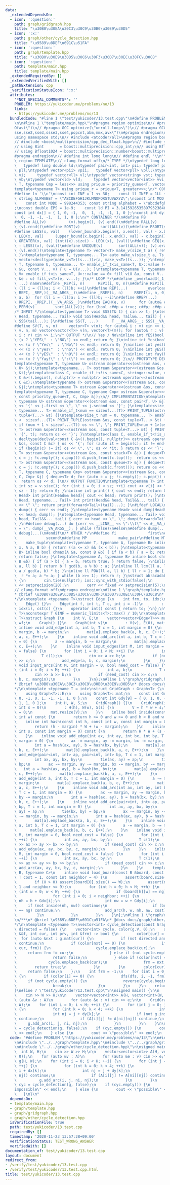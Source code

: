 ```yaml
---
data:
  _extendedDependsOn:
  - icon: ':question:'
    path: graph/gridgraph.hpp
    title: "\u30B0\u30EA\u30C3\u30C9\u30B0\u30E9\u30D5"
  - icon: ':x:'
    path: graph/other/cycle_detection.hpp
    title: "\u9589\u8DEF\u691C\u51FA"
  - icon: ':question:'
    path: graph/template.hpp
    title: "\u30B0\u30E9\u30D5\u30C6\u30F3\u30D7\u30EC\u30FC\u30C8"
  - icon: ':question:'
    path: template/main.hpp
    title: template/main.hpp
  _extendedRequiredBy: []
  _extendedVerifiedWith: []
  _pathExtension: cpp
  _verificationStatusIcon: ':x:'
  attributes:
    '*NOT_SPECIAL_COMMENTS*': ''
    PROBLEM: https://yukicoder.me/problems/no/13
    links:
    - https://yukicoder.me/problems/no/13
  bundledCode: "#line 1 \"test/yukicoder/13.test.cpp\"\n#define PROBLEM \"https://yukicoder.me/problems/no/13\"\
    \n\n#line 1 \"template/main.hpp\"\n#pragma region optimize\n// #pragma GCC optimize(\"\
    Ofast\")\n// #pragma GCC optimize(\"unroll-loops\")\n// #pragma GCC target(\"\
    sse,sse2,sse3,ssse3,sse4,popcnt,abm,mmx,avx\")\n#pragma endregion\n#include <bits/stdc++.h>\n\
    using namespace std;\n// #include <atcoder/all>\n#pragma region boost multiprecision\n\
    // #include <boost/multiprecision/cpp_dec_float.hpp>\n// #include <boost/multiprecision/cpp_int.hpp>\n\
    // using Bint       = boost::multiprecision::cpp_int;\n// using Bfloat32   = boost::multiprecision::number<boost::multiprecision::cpp_dec_float<32>>;\n\
    // using Bfloat1024 = boost::multiprecision::number<boost::multiprecision::cpp_dec_float<1024>>;\n\
    #pragma endregion\n// #define int long long\n// #define endl '\\n'\n\n#pragma\
    \ region TEMPLATE\n// clang-format off\n/* TYPE */\ntypedef long long ll;    \
    \   typedef long double ld;\ntypedef pair<int, int> pii; typedef pair<ll, ll>\
    \ pll;\ntypedef vector<pii> vpii;   typedef vector<pll> vpll;\ntypedef vector<int>\
    \ vi;     typedef vector<ll> vl;\ntypedef vector<string> vst; typedef vector<bool>\
    \ vb;\ntypedef vector<ld> vld;     typedef vector<vector<int>> vvi;\ntemplate<typename\
    \ T, typename Cmp = less<>> using prique = priority_queue<T, vector<T>, Cmp>;\n\
    template<typename T> using prique_r = prique<T, greater<>>;\n/* CONSTANT */\n\
    #define ln '\\n'\nconst int INF = 1 << 30;    const ll INFF = 1LL << 60;  const\
    \ string ALPHABET = \"ABCDEFGHIJKLMNOPQRSTUVWXYZ\";\nconst int MOD = 1e9 + 7;\
    \    const int MODD = 998244353; const string alphabet = \"abcdefghijklmnopqrstuvwxyz\"\
    ;\nconst double EPS = 1e-9;    const ld PI = 3.14159265358979323846264338327950288;\n\
    const int dx[] = { 1, 0, -1,  0,  1, -1, -1, 1, 0 };\nconst int dy[] = { 0, 1,\
    \  0, -1, -1, -1,  1, 1, 0 };\n/* CONTAINER */\n#define PB              emplace_back\n\
    #define ALL(v)          (v).begin(), (v).end()\n#define RALL(v)         (v).rbegin(),\
    \ (v).rend()\n#define SORT(v)         sort(ALL(v))\n#define RSORT(v)        sort(RALL(v))\n\
    #define LESS(x, val)    (lower_bound(x.begin(), x.end(), val) - x.begin())\n#define\
    \ LEQ(x, val)     (upper_bound(x.begin(), x.end(), val) - x.begin())\n#define\
    \ GREATER(x, val) (int)(x).size() - LEQ((x), (val))\n#define GEQ(x, val)     (int)(x).size()\
    \ - LESS((x), (val))\n#define UNIQUE(v)       sort(ALL(v)); (v).erase(unique(ALL(v)),\
    \ (v).end())\ntemplate<typename T> vector<T> make_v(size_t a) { return vector<T>(a);\
    \ }\ntemplate<typename T, typename... Ts> auto make_v(size_t a, Ts... ts) { return\
    \ vector<decltype(make_v<T>(ts...))>(a, make_v<T>(ts...)); }\ntemplate<typename\
    \ T, typename U, typename... V> enable_if_t<is_same<T, U>::value != 0> fill_v(U\
    \ &u, const V... v) { u = U(v...); }\ntemplate<typename T, typename U, typename...\
    \ V> enable_if_t<is_same<T, U>::value == 0> fill_v(U &u, const V... v) { for (auto\
    \ &e : u) fill_v<T>(e, v...); }\n/* LOOP */\n#define _overload3(_1, _2, _3, name,\
    \ ...) name\n#define _REP(i, n)      REPI(i, 0, n)\n#define REPI(i, a, b)   for\
    \ (ll i = (ll)a; i < (ll)b; ++i)\n#define REP(...)        _overload3(__VA_ARGS__,\
    \ REPI, _REP,)(__VA_ARGS__)\n#define _RREP(i, n)     RREPI(i, n, 0)\n#define RREPI(i,\
    \ a, b)  for (ll i = (ll)a; i >= (ll)b; --i)\n#define RREP(...)       _overload3(__VA_ARGS__,\
    \ RREPI, _RREP,)(__VA_ARGS__)\n#define EACH(e, v)      for (auto& e : v)\n#define\
    \ PERM(v)         sort(ALL(v)); for (bool c##p = true; c##p; c##p = next_permutation(ALL(v)))\n\
    /* INPUT */\ntemplate<typename T> void SSS(T& t) { cin >> t; }\ntemplate<typename\
    \ Head, typename... Tail> void SSS(Head&& head, Tail&&... tail) { cin >> head;\
    \ SSS(tail...); }\n#define SS(T, ...)      T __VA_ARGS__; SSS(__VA_ARGS__);\n\
    #define SV(T, v, n)     vector<T> v(n); for (auto& i : v) cin >> i;\n#define SVV(T,\
    \ v, n, m) vector<vector<T>> v(n, vector<T>(m)); for (auto& r : v) for (auto&\
    \ i : r) cin >> i;\n/* OUTPUT */\n// Yes / No\ninline int YES(bool x) { cout <<\
    \ (x ? \"YES\"  : \"NO\") << endl; return 0; }\ninline int Yes(bool x) { cout\
    \ << (x ? \"Yes\"  : \"No\") << endl; return 0; }\ninline int yes(bool x) { cout\
    \ << (x ? \"yes\"  : \"no\") << endl; return 0; }\ninline int yES(bool x) { cout\
    \ << (x ? \"yES\"  : \"nO\") << endl; return 0; }\ninline int Yay(bool x) { cout\
    \ << (x ? \"Yay!\" : \":(\") << endl; return 0; }\n// PROTOTYPE DECLARATION\n\
    template<typename T, typename U> ostream &operator<<(ostream &os, const pair<T,\
    \ U> &j);\ntemplate<typename... T> ostream &operator<<(ostream &os, const tuple<T...>\
    \ &t);\ntemplate<class C, enable_if_t<!is_same<C, string>::value, decltype(declval<const\
    \ C &>().begin(), nullptr)> = nullptr> ostream& operator<<(ostream &os, const\
    \ C &c);\ntemplate<typename T> ostream &operator<<(ostream &os, const stack<T>\
    \ &j);\ntemplate<typename T> ostream &operator<<(ostream &os, const queue<T> &j);\n\
    template<typename T, typename C, typename Cmp> ostream &operator<<(ostream &os,\
    \ const priority_queue<T, C, Cmp> &j);\n// IMPLEMENTATION\ntemplate<typename T,\
    \ typename U> ostream &operator<<(ostream &os, const pair<T, U> &j) { return os\
    \ << '{' << j.first << \", \" << j.second << '}'; }\ntemplate<size_t num = 0,\
    \ typename... T> enable_if_t<num == sizeof...(T)> PRINT_TUPLE(ostream &os, const\
    \ tuple<T...> &t) {}\ntemplate<size_t num = 0, typename... T> enable_if_t<num\
    \ <  sizeof...(T)> PRINT_TUPLE(ostream &os, const tuple<T...> &t) { os << get<num>(t);\
    \ if (num + 1 < sizeof...(T)) os << \", \"; PRINT_TUPLE<num + 1>(os, t); }\ntemplate<typename...\
    \ T> ostream &operator<<(ostream &os, const tuple<T...> &t) { PRINT_TUPLE(os <<\
    \ '{', t); return os << '}'; }\ntemplate<class C, enable_if_t<!is_same<C, string>::value,\
    \ decltype(declval<const C &>().begin(), nullptr)>> ostream& operator<<(ostream\
    \ &os, const C &c) { os << '{'; for (auto it = begin(c); it != end(c); it++) {\
    \ if (begin(c) != it) os << \", \"; os << *it; } return os << '}'; }\ntemplate<typename\
    \ T> ostream &operator<<(ostream &os, const stack<T> &j) { deque<T> d; for (auto\
    \ c = j; !c.empty(); c.pop()) d.push_front(c.top());  return os << d; }\ntemplate<typename\
    \ T> ostream &operator<<(ostream &os, const queue<T> &j) { deque<T> d; for (auto\
    \ c = j; !c.empty(); c.pop()) d.push_back(c.front()); return os << d; }\ntemplate<typename\
    \ T, typename C, typename Cmp> ostream &operator<<(ostream &os, const priority_queue<T,\
    \ C, Cmp> &j) { deque<T> d; for (auto c = j; !c.empty(); c.pop()) d.push_front(c.top());\
    \  return os << d; }\n// OUTPUT FUNCTION\ntemplate<typename T> int PV(T &v) {\
    \ int sz = v.size(); for (int i = 0; i < sz; ++i) cout << v[i] << \" \\n\"[i ==\
    \ sz - 1]; return 0; }\ninline int print() { cout << endl; return 0; }\ntemplate<typename\
    \ Head> int print(Head&& head){ cout << head; return print(); }\ntemplate<typename\
    \ Head, typename... Tail> int print(Head&& head, Tail&&... tail) { cout << head\
    \ << \" \"; return print(forward<Tail>(tail)...); }\n#ifdef LOCAL\ninline void\
    \ dump() { cerr << endl; }\ntemplate<typename Head> void dump(Head&& head) { cerr\
    \ << head; dump(); }\ntemplate<typename Head, typename... Tail> void dump(Head&&\
    \ head, Tail&&... tail) { cerr << head << \", \"; dump(forward<Tail>(tail)...);\
    \ }\n#define debug(...) do {cerr << __LINE__ << \":\\t\" << #__VA_ARGS__ << \"\
    \ = \"; dump(__VA_ARGS__); } while (false)\n#else\n#define dump(...)\n#define\
    \ debug(...)\n#endif\n/* OTHER */\n#define fi              first\n#define se \
    \             second\n#define MP              make_pair\n#define MT          \
    \    make_tuple\ntemplate<typename T, typename A, typename B> inline bool between(T\
    \ x, A a, B b) { return ((a <= x) && (x < b)); }\ntemplate<typename A, typename\
    \ B> inline bool chmax(A &a, const B &b) { if (a < b) { a = b; return true; }\
    \ return false; }\ntemplate<typename A, typename B> inline bool chmin(A &a, const\
    \ B &b) { if (a > b) { a = b; return true; } return false; }\ninline ll gcd(ll\
    \ a, ll b) { return b ? gcd(b, a % b) : a; }\ninline ll lcm(ll a, ll b) { return\
    \ a / gcd(a, b) * b; }\ninline ll POW(ll a, ll b) { ll r = 1; do { if (b & 1)\
    \  r *= a; a *= a; } while (b >>= 1); return r; }\nstruct abracadabra {\n    abracadabra()\
    \ {\n        cin.tie(nullptr); ios::sync_with_stdio(false);\n        cout << fixed\
    \ << setprecision(20);\n        cerr << fixed << setprecision(5);\n    };\n} ABRACADABRA;\n\
    // clang-format off\n#pragma endregion\n#line 1 \"graph/template.hpp\"\n/**\n\
    * @brief \u30B0\u30E9\u30D5\u30C6\u30F3\u30D7\u30EC\u30FC\u30C8\n* @docs docs/graph/template.md\n\
    */\n\ntemplate <typename T>\nstruct Edge {\n    int frm, to, idx;\n    T cst;\n\
    \    Edge() {}\n    Edge(int f, int t, T c, int i = -1)\n        : frm(f), to(t),\
    \ idx(i), cst(c) {}\n    operator int() const { return to; }\n};\n\ntemplate <typename\
    \ T>\nconstexpr T GINF = numeric_limits<T>::max() / 10;\n\ntemplate <typename\
    \ T>\nstruct Graph {\n    int V, E;\n    vector<vector<Edge<T>>> mat;\n    vector<vector<T>>\
    \ wf;\n    Graph() {}\n    Graph(int v)\n        : V(v), E(0), mat(v) {}\n   \
    \ inline void add_edge(int a, int b, T c = 1, int margin = 0) {\n        a -=\
    \ margin, b -= margin;\n        mat[a].emplace_back(a, b, c, E++);\n        mat[b].emplace_back(b,\
    \ a, c, E++);\n    }\n    inline void add_arc(int a, int b, T c = 1, int margin\
    \ = 0) {\n        a -= margin, b -= margin;\n        mat[a].emplace_back(a, b,\
    \ c, E++);\n    }\n    inline void input_edges(int M, int margin = 0, bool need_cost\
    \ = false) {\n        for (int i = 0; i < M; ++i) {\n            int a, b;\n \
    \           T c(1);\n            cin >> a >> b;\n            if (need_cost) cin\
    \ >> c;\n            add_edge(a, b, c, margin);\n        }\n    }\n    inline\
    \ void input_arcs(int M, int margin = 0, bool need_cost = false) {\n        for\
    \ (int i = 0; i < M; ++i) {\n            int a, b;\n            T c(1);\n    \
    \        cin >> a >> b;\n            if (need_cost) cin >> c;\n            add_arc(a,\
    \ b, c, margin);\n        }\n    }\n};\n#line 1 \"graph/gridgraph.hpp\"\n/**\n\
    * @brief \u30B0\u30EA\u30C3\u30C9\u30B0\u30E9\u30D5\n* @docs docs/graph/gridgraph.md\n\
    */\n\ntemplate <typename T = int>\nstruct GridGraph : Graph<T> {\n    using Graph<T>::V;\n\
    \    using Graph<T>::E;\n    using Graph<T>::mat;\n    const int Gdx[9] = { 1,\
    \ 0, -1, 0, 1, -1, -1, 1, 0 };\n    const int Gdy[9] = { 0, 1, 0, -1, -1, -1,\
    \ 1, 1, 0 };\n    int H, W, S;\n    GridGraph() {}\n    GridGraph(int h, int w,\
    \ int s = 0)\n        : H(h), W(w), S(s) {\n        V = h * w + s;\n        E\
    \ = 0;\n        mat.resize(V);\n    }\n    inline bool inside(const int h, const\
    \ int w) const {\n        return h >= 0 and w >= 0 and h < H and w < W;\n    }\n\
    \    inline int hash(const int h, const int w, const int margin = 0) const {\n\
    \        return (h - margin) * W + (w - margin);\n    }\n    inline int hash_super(const\
    \ int s, const int margin = 0) const {\n        return H * W + (s - margin);\n\
    \    }\n    inline void add_edge(int ax, int ay, int bx, int by, T c = 1, int\
    \ margin = 0) {\n        ax -= margin, ay -= margin, bx -= margin, by -= margin;\n\
    \        int a = hash(ax, ay), b = hash(bx, by);\n        mat[a].emplace_back(a,\
    \ b, c, E++);\n        mat[b].emplace_back(b, a, c, E++);\n    }\n    inline void\
    \ add_edge(pair<int, int> ap, pair<int, int> bp, T c = 1, int margin = 0) {\n\
    \        int ax, ay, bx, by;\n        tie(ax, ay) = ap;\n        tie(bx, by) =\
    \ bp;\n        ax -= margin, ay -= margin, bx -= margin, by -= margin;\n     \
    \   int a = hash(ax, ay), b = hash(bx, by);\n        mat[a].emplace_back(a, b,\
    \ c, E++);\n        mat[b].emplace_back(b, a, c, E++);\n    }\n    inline void\
    \ add_edge(int a, int b, T c = 1, int margin = 0) {\n        a -= margin, b -=\
    \ margin;\n        mat[a].emplace_back(a, b, c, E++);\n        mat[b].emplace_back(b,\
    \ a, c, E++);\n    }\n    inline void add_arc(int ax, int ay, int bx, int by,\
    \ T c = 1, int margin = 0) {\n        ax -= margin, ay -= margin, bx -= margin,\
    \ by -= margin;\n        int a = hash(ax, ay), b = hash(bx, by);\n        mat[a].emplace_back(a,\
    \ b, c, E++);\n    }\n    inline void add_arc(pair<int, int> ap, pair<int, int>\
    \ bp, T c = 1, int margin = 0) {\n        int ax, ay, bx, by;\n        tie(ax,\
    \ ay) = ap;\n        tie(bx, by) = bp;\n        ax -= margin, ay -= margin, bx\
    \ -= margin, by -= margin;\n        int a = hash(ax, ay), b = hash(bx, by);\n\
    \        mat[a].emplace_back(a, b, c, E++);\n    }\n    inline void add_arc(int\
    \ a, int b, T c = 1, int margin = 0) {\n        a -= margin, b -= margin;\n  \
    \      mat[a].emplace_back(a, b, c, E++);\n    }\n    inline void input_edges(int\
    \ M, int margin = 0, bool need_cost = false) {\n        for (int i = 0; i < M;\
    \ ++i) {\n            int ax, ay, bx, by;\n            T c(1);\n            cin\
    \ >> ax >> ay >> bx >> by;\n            if (need_cost) cin >> c;\n           \
    \ add_edge(ax, ay, bx, by, c, margin);\n        }\n    }\n    inline void input_arcs(int\
    \ M, int margin = 0, bool need_cost = false) {\n        for (int i = 0; i < M;\
    \ ++i) {\n            int ax, ay, bx, by;\n            T c(1);\n            cin\
    \ >> ax >> ay >> bx >> by;\n            if (need_cost) cin >> c;\n           \
    \ add_arc(ax, ay, bx, by, c, margin);\n        }\n    }\n    template <typename\
    \ B, typename C>\n    inline void load_board(const B &board, const C ng, const\
    \ T cost = 1, const int neighbor = 4) {\n        assert(board.size() == H);\n\
    \        if (H > 0) assert(board[0].size() == W);\n        assert(neighbor >=\
    \ 1 and neighbor <= 9);\n        for (int h = 0; h < H; ++h) {\n            for\
    \ (int w = 0; w < W; ++w) {\n                if (board[h][w] == ng) continue;\n\
    \                for (int i = 0; i < neighbor; ++i) {\n                    int\
    \ nh = h + Gdx[i];\n                    int nw = w + Gdy[i];\n               \
    \     if (not inside(nh, nw)) continue;\n                    if (board[nh][nw]\
    \ == ng) continue;\n                    add_arc(h, w, nh, nw, cost);\n       \
    \         }\n            }\n        }\n    }\n};\n#line 1 \"graph/other/cycle_detection.hpp\"\
    \n/**\n* @brief \u9589\u8DEF\u691C\u51FA\n* @docs docs/graph/other/cycle_detection.md\n\
    */\n\ntemplate <typename T>\nvector<int> cycle_detection(const Graph<T> &g, bool\
    \ directed = false) {\n    vector<int> cycle, color(g.V, 0);\n    auto dfs = [&](auto\
    \ &&f, int cur, int prv, int &frm) -> bool {\n        color[cur] = 1;\n      \
    \  for (auto &nxt : g.mat[cur]) {\n            if (not directed and nxt == prv)\
    \ continue;\n            if (color[nxt] == 0) {\n                if (f(f, nxt,\
    \ cur, frm)) {\n                    cycle.emplace_back(cur);\n               \
    \     return frm != cur;\n                } else if (not cycle.empty())\n    \
    \                return false;\n            } else if (color[nxt] == 1) {\n  \
    \              cycle.emplace_back(cur);\n                frm = nxt;\n        \
    \        return true;\n            }\n        }\n        color[cur] = 2;\n   \
    \     return false;\n    };\n    int frm = -1;\n    for (int i = 0; i < g.V; ++i)\
    \ {\n        if (color[i] == 0) {\n            dfs(dfs, i, -1, frm);\n       \
    \     if (not cycle.empty()) {\n                reverse(cycle.begin(), cycle.end());\n\
    \                break;\n            }\n        }\n    }\n    return cycle;\n\
    }\n#line 7 \"test/yukicoder/13.test.cpp\"\n\nsigned main() {\n\n    int W, H;\n\
    \    cin >> W >> H;\n\n    vector<vector<int>> A(H, vector<int>(W, 0));\n    for\
    \ (auto &v : A)\n        for (auto &e : v) cin >> e;\n\n    GridGraph<int> g(H,\
    \ W);\n    for (int i = 0; i < H; ++i) {\n        for (int j = 0; j < W; ++j)\
    \ {\n            for (int k = 0; k < 4; ++k) {\n                int ni = i + dx[k];\n\
    \                int nj = j + dy[k];\n                if (not g.inside(ni, nj))\
    \ continue;\n                if (A[i][j] != A[ni][nj]) continue;\n           \
    \     g.add_arc(i, j, ni, nj);\n            }\n        }\n    }\n\n    auto cyc\
    \ = cycle_detection(g, false);\n    if (cyc.empty()) {\n        cout << \"impossible\"\
    \ << endl;\n    } else {\n        cout << \"possible\" << endl;\n    }\n}\n"
  code: "#define PROBLEM \"https://yukicoder.me/problems/no/13\"\n\n#include \"../../template/main.hpp\"\
    \n#include \"../../graph/template.hpp\"\n#include \"../../graph/gridgraph.hpp\"\
    \n#include \"../../graph/other/cycle_detection.hpp\"\n\nsigned main() {\n\n  \
    \  int W, H;\n    cin >> W >> H;\n\n    vector<vector<int>> A(H, vector<int>(W,\
    \ 0));\n    for (auto &v : A)\n        for (auto &e : v) cin >> e;\n\n    GridGraph<int>\
    \ g(H, W);\n    for (int i = 0; i < H; ++i) {\n        for (int j = 0; j < W;\
    \ ++j) {\n            for (int k = 0; k < 4; ++k) {\n                int ni =\
    \ i + dx[k];\n                int nj = j + dy[k];\n                if (not g.inside(ni,\
    \ nj)) continue;\n                if (A[i][j] != A[ni][nj]) continue;\n      \
    \          g.add_arc(i, j, ni, nj);\n            }\n        }\n    }\n\n    auto\
    \ cyc = cycle_detection(g, false);\n    if (cyc.empty()) {\n        cout << \"\
    impossible\" << endl;\n    } else {\n        cout << \"possible\" << endl;\n \
    \   }\n}\n"
  dependsOn:
  - template/main.hpp
  - graph/template.hpp
  - graph/gridgraph.hpp
  - graph/other/cycle_detection.hpp
  isVerificationFile: true
  path: test/yukicoder/13.test.cpp
  requiredBy: []
  timestamp: '2020-11-23 13:57:28+09:00'
  verificationStatus: TEST_WRONG_ANSWER
  verifiedWith: []
documentation_of: test/yukicoder/13.test.cpp
layout: document
redirect_from:
- /verify/test/yukicoder/13.test.cpp
- /verify/test/yukicoder/13.test.cpp.html
title: test/yukicoder/13.test.cpp
---
```

